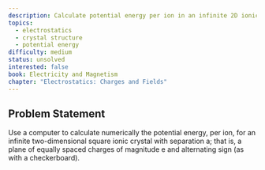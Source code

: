 ```yaml
---
description: Calculate potential energy per ion in an infinite 2D ionic crystal
topics:
  - electrostatics
  - crystal structure
  - potential energy
difficulty: medium
status: unsolved
interested: false
book: Electricity and Magnetism
chapter: "Electrostatics: Charges and Fields"
---
```


## Problem Statement
Use a computer to calculate numerically the potential energy, per ion, for an infinite two-dimensional square ionic crystal with separation a; that is, a plane of equally spaced charges of magnitude e and alternating sign (as with a checkerboard).
